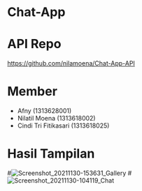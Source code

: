 # Chat-App

# API Repo
https://github.com/nilamoena/Chat-App-API

# Member
- Afny (1313628001)
- Nilatil Moena (1313618002)
- Cindi Tri Fitikasari (1313618025)

# Hasil Tampilan

#![Screenshot_20211130-153631_Gallery](https://user-images.githubusercontent.com/56779659/144014607-ee19db89-1305-44f1-ae17-dc71e8f7bb0f.jpg)
#![Screenshot_20211130-104119_Chat](https://user-images.githubusercontent.com/56779659/144014616-f8e765df-e95c-4b45-badb-bad5d72dc2a9.jpg)

